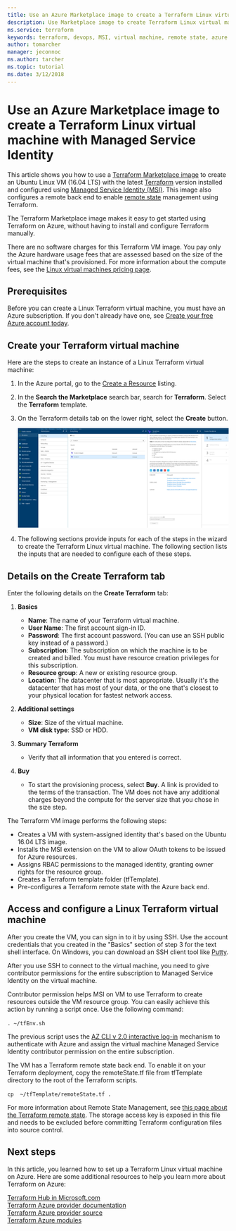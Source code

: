 ```yaml
---
title: Use an Azure Marketplace image to create a Terraform Linux virtual machine with Managed Service Identity
description: Use Marketplace image to create Terraform Linux virtual machine with Managed Service Identity and Remote State Management to easily deploy resources to Azure.
ms.service: terraform
keywords: terraform, devops, MSI, virtual machine, remote state, azure
author: tomarcher
manager: jeconnoc
ms.author: tarcher
ms.topic: tutorial
ms.date: 3/12/2018
---
```


# Use an Azure Marketplace image to create a Terraform Linux virtual machine with Managed Service Identity

This article shows you how to use a [Terraform Marketplace image](https://azuremarketplace.microsoft.com/marketplace/apps/azure-oss.terraform?tab=Overview) to create an Ubuntu Linux VM (16.04 LTS) with the latest [Terraform](https://www.terraform.io/intro/index.html) version installed and configured using [Managed Service Identity (MSI)](https://docs.microsoft.com/azure/active-directory/managed-service-identity/overview). This image also configures a remote back end to enable [remote state](https://www.terraform.io/docs/state/remote.html) management using Terraform. 

The Terraform Marketplace image makes it easy to get started using Terraform on Azure, without having to install and configure Terraform manually. 

There are no software charges for this Terraform VM image. You pay only the Azure hardware usage fees that are assessed based on the size of the virtual machine that's provisioned. For more information about the compute fees, see the [Linux virtual machines pricing page](https://azure.microsoft.com/pricing/details/virtual-machines/linux/).

## Prerequisites
Before you can create a Linux Terraform virtual machine, you must have an Azure subscription. If you don't already have one, see [Create your free Azure account today](https://azure.microsoft.com/free/).  

## Create your Terraform virtual machine 

Here are the steps to create an instance of a Linux Terraform virtual machine: 

1. In the Azure portal, go to the [Create a Resource](https://ms.portal.azure.com/#create/hub) listing.

2. In the **Search the Marketplace** search bar, search for **Terraform**. Select the **Terraform** template. 

3. On the Terraform details tab on the lower right, select the **Create** button.

    ![Create a Terraform virtual machine](media\terraformmsi.png)

4. The following sections provide inputs for each of the steps in the wizard to create the Terraform Linux virtual machine. The following section lists the inputs that are needed to configure each of these steps.

## Details on the Create Terraform tab

Enter the following details on the **Create Terraform** tab:

1. **Basics**
    
   * **Name**: The name of your Terraform virtual machine.
   * **User Name**: The first account sign-in ID.
   * **Password**: The first account password. (You can use an SSH public key instead of a password.)
   * **Subscription**: The subscription on which the machine is to be created and billed. You must have resource creation privileges for this subscription.
   * **Resource group**: A new or existing resource group.
   * **Location**: The datacenter that is most appropriate. Usually it's the datacenter that has most of your data, or the one that's closest to your physical location for fastest network access.

2. **Additional settings**

   * **Size**: Size of the virtual machine. 
   * **VM disk type**: SSD or HDD.

3. **Summary Terraform**

   * Verify that all information that you entered is correct. 

4. **Buy**

   * To start the provisioning process, select **Buy**. A link is provided to the terms of the transaction. The VM does not have any additional charges beyond the compute for the server size that you chose in the size step.

The Terraform VM image performs the following steps:

* Creates a VM with system-assigned identity that's based on the Ubuntu 16.04 LTS image.
* Installs the MSI extension on the VM to allow OAuth tokens to be issued for Azure resources.
* Assigns RBAC permissions to the managed identity, granting owner rights for the resource group.
* Creates a Terraform template folder (tfTemplate).
* Pre-configures a Terraform remote state with the Azure back end.

## Access and configure a Linux Terraform virtual machine

After you create the VM, you can sign in to it by using SSH. Use the account credentials that you created in the "Basics" section of step 3 for the text shell interface. On Windows, you can download an SSH client tool like [Putty](http://www.putty.org/).

After you use SSH to connect to the virtual machine, you need to give contributor permissions for the entire subscription to Managed Service Identity on the virtual machine. 

Contributor permission helps MSI on VM to use Terraform to create resources outside the VM resource group. You can easily achieve this action by running a script once. Use the following command:

`. ~/tfEnv.sh`

The previous script uses the [AZ CLI v 2.0 interactive log-in](https://docs.microsoft.com/cli/azure/authenticate-azure-cli?view=azure-cli-latest#interactive-log-in) mechanism to authenticate with Azure and assign the virtual machine Managed Service Identity contributor permission on the entire subscription. 

 The VM has a Terraform remote state back end. To enable it on your Terraform deployment, copy the remoteState.tf file from tfTemplate directory to the root of the Terraform scripts.  

 `cp  ~/tfTemplate/remoteState.tf .`

 For more information about Remote State Management, see [this page about the Terraform remote state](https://www.terraform.io/docs/state/remote.html). The storage access key is exposed in this file and needs to be excluded before committing Terraform configuration files into source control.

## Next steps
In this article, you learned how to set up a Terraform Linux virtual machine on Azure. Here are some additional resources to help you learn more about Terraform on Azure: 

 [Terraform Hub in Microsoft.com](https://docs.microsoft.com/azure/terraform/)  
 [Terraform Azure provider documentation](http://aka.ms/terraform)  
 [Terraform Azure provider source](http://aka.ms/tfgit)  
 [Terraform Azure modules](http://aka.ms/tfmodules)
 

















